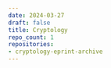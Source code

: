 ```yaml
---
date: 2024-03-27
draft: false
title: Cryptology
repo_count: 1
repositories:
- cryptology-eprint-archive
---
```



